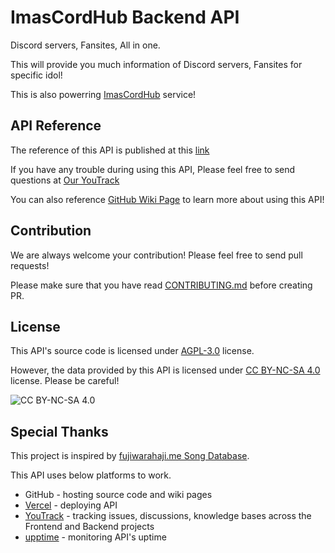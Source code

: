# ImasCordHub Backend API

Discord servers, Fansites, All in one.

This will provide you much information of Discord servers, Fansites for specific idol!

This is also powerring [ImasCordHub](https://imas-cord-hub.vercel.app/) service!

## API Reference

The reference of this API is published at this [link](https://hizumiaoba.github.io/Personal-pages/about/imascordhub/api-spec.html)

If you have any trouble during using this API, Please feel free to send questions at [Our YouTrack](https://imas-cord-hub.youtrack.cloud/projects/3372a5bf-5918-4217-8153-7986a8b520f5)

You can also reference [GitHub Wiki Page](https://github.com/hizumiaoba/imas-cord-hub-backend-api/wiki) to learn more about using this API!

## Contribution

We are always welcome your contribution! Please feel free to send pull requests!

Please make sure that you have read [CONTRIBUTING.md](CONTRIBUTING.md) before creating PR.

## License

This API's source code is licensed under [AGPL-3.0](LICENSE) license.

However, the data provided by this API is licensed under [CC BY-NC-SA 4.0](https://creativecommons.org/licenses/by-nc-sa/4.0/) license. Please be careful!

![CC BY-NC-SA 4.0](https://i.creativecommons.org/l/by-nc-sa/4.0/88x31.png)

## Special Thanks

This project is inspired by [fujiwarahaji.me Song Database](https://fujiwarahaji.me/).

This API uses below platforms to work.

- GitHub - hosting source code and wiki pages
- [Vercel](https://vercel.com/) - deploying API
- [YouTrack](https://imas-cord-hub.youtrack.cloud/) - tracking issues, discussions, knowledge bases across the Frontend and Backend projects
- [upptime](https://hizumiaoba.github.io/imas-cord-hub-health-monitor/) - monitoring API's uptime
